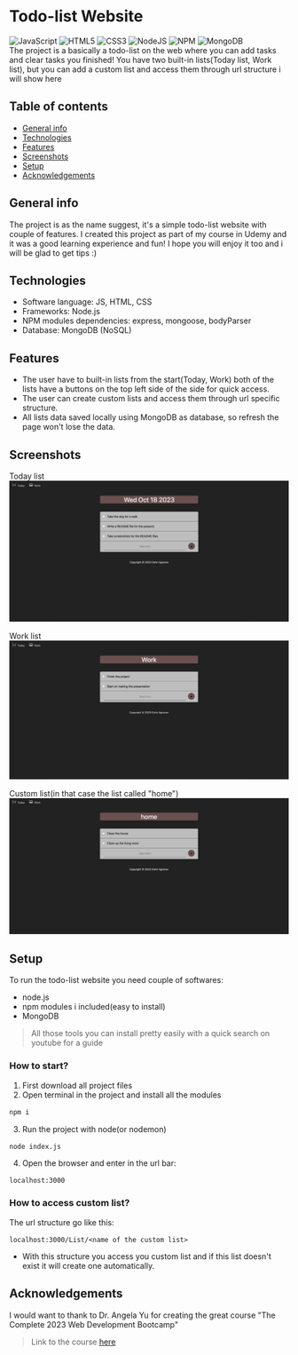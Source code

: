 # Todo-list Website
![JavaScript](https://img.shields.io/badge/javascript-%23323330.svg?style=for-the-badge&logo=javascript&logoColor=%23F7DF1E) ![HTML5](https://img.shields.io/badge/html5-%23E34F26.svg?style=for-the-badge&logo=html5&logoColor=white) ![CSS3](https://img.shields.io/badge/css3-%231572B6.svg?style=for-the-badge&logo=css3&logoColor=white) ![NodeJS](https://img.shields.io/badge/node.js-6DA55F?style=for-the-badge&logo=node.js&logoColor=white) ![NPM](https://img.shields.io/badge/NPM-%23CB3837.svg?style=for-the-badge&logo=npm&logoColor=white) ![MongoDB](https://img.shields.io/badge/MongoDB-%234ea94b.svg?style=for-the-badge&logo=mongodb&logoColor=white)
<br>
The project is a basically a todo-list on the web where you can add tasks and clear tasks you finished!
You have two built-in lists(Today list, Work list), but you can add a custom list and access them through url structure i will show here

## Table of contents
* [General info](#general-info)
* [Technologies](#technologies)
* [Features](#features)
* [Screenshots](#screenshots)
* [Setup](#setup)
* [Acknowledgements](#acknowledgements)

## General info
The project is as the name suggest, it's a simple todo-list website with couple of features.
I created this project as part of my course in Udemy and it was a good learning experience and fun!
I hope you will enjoy it too and i will be glad to get tips :)


## Technologies
- Software language: JS, HTML, CSS
- Frameworks: Node.js
- NPM modules dependencies: express, mongoose, bodyParser
- Database: MongoDB (NoSQL)

## Features
- The user have to built-in lists from the start(Today, Work)
both of the lists have a buttons on the top left side of the side for quick access.
- The user can create custom lists and access them through url specific structure.
- All lists data saved locally using MongoDB as database, so refresh the page won't lose the data.

## Screenshots
Today list
![Today-list-image](./public/assets/Today-list-image.jpg)

Work list
![Work-list-image](./public/assets/Work-list-image.jpg)

Custom list(in that case the list called "home")
![Custom-list-image](./public/assets/Custom-list-image.jpg)

## Setup
To run the todo-list website you need couple of softwares:
- node.js
- npm modules i included(easy to install)
- MongoDB
> All those tools you can install pretty easily with a quick search on youtube for a guide

### How to start?
1. First download all project files
2. Open terminal in the project and install all the modules

```bash
npm i
```

3. Run the project with node(or nodemon)

```bash
node index.js
```
4. Open the browser and enter in the url bar:
```
localhost:3000
```

### How to access custom list?
The url structure go like this:
```
localhost:3000/List/<name of the custom list>
```
- With this structure you access you custom list and if this list doesn't exist it will create one automatically.

## Acknowledgements
I would want to thank to Dr. Angela Yu for creating the great course "The Complete 2023 Web Development Bootcamp"
> Link to the course [here](https://www.udemy.com/course/the-complete-web-development-bootcamp/?kw=The+Complete+2023+Web+Development+Bootcamp&src=sac)